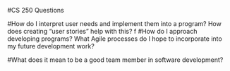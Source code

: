 #CS 250 Questions

#How do I interpret user needs and implement them into a program? How does creating “user stories” help with this?
f
#How do I approach developing programs? What Agile processes do I hope to incorporate into my future development work?

#What does it mean to be a good team member in software development?
